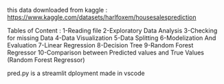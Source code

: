 this data downloaded from kaggle : https://www.kaggle.com/datasets/harlfoxem/housesalesprediction 

Tables of Content : 
1-Reading file
2-Exploratory Data Analysis
3-Checking for missing Data
4-Data Visualization
5-Data Splitting
6-Modelization And Evaluation
7-Linear Regression
8-Decision Tree
9-Random Forest Regressor
10-Comparison between Predicted values and True Values (Random Forest Regressor)


pred.py is a streamlit dployment made in vscode 
